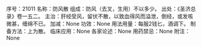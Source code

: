 序号：21011
名称：防风散
组成：防风（去叉，生用）不以多少。
出处：《圣济总录》卷一五二。
主治：肝经受风，留伏不散，以致血得风而溢泄，倒经，或发咳微甚，缠绵不已。
加减：None
功效：None
用法用量：每服2钱匕，酒调下。
制备方法：上为散。
临床应用：None
各家论述：None
用药禁忌：None
附注：None
